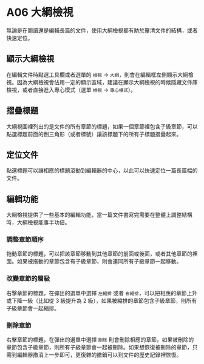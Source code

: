 # A06 大綱檢視

無論是在閱讀還是編輯長篇的文件，使用大綱檢視都有助於釐清文件的結構，或者快速定位。

## 顯示大綱檢視

在編輯文件時點選工具欄或者選單的 `檢視` -> `大綱`，則會在編輯框左側顯示大綱檢視。因為大綱檢視會佔用一定的顯示區域，建議在顯示大綱檢視的時候隱藏文件庫檢視，或者直接進入專心模式（選單 `檢視` -> `專心模式`）。

## 摺疊標題

大綱視圖裡列出的是文件的所有章節的標題，如果一個章節裡包含子級章節，可以點選標題前面的倒三角形（或者標號）讓該標題下的所有子標題摺疊起來。

## 定位文件

點選標題可以讓相應的標題滾動到編輯器的中心，以此可以快速定位一篇長篇幅的文件。

## 編輯功能

大綱檢視提供了一些基本的編輯功能，當一篇文件書寫完需要在整體上調整結構時，大綱檢視能事半功倍。

### 調整章節順序

拖動章節的標題，可以把該章節移動到其他章節的前面或後面，或者其他章節的裡面。如果被拖動的章節包含有子級章節，則會連同所有子級章節一起移動。

### 改變章節的層級

右擊章節的標題，在彈出的選單中選擇 `左縮排` 或者 `右縮排`，可以把相應的章節上升或下降一級（比如從 3 級提升為 2 級），如果被縮排的章節包含子級章節，則所有子級章節會一起縮排。

### 刪除章節

右擊章節的標題，在彈出的選單中選擇 `刪除` 則會刪除相應的章節，如果被刪除的章節包含子級章節，則所有子級章節會一起被刪除。如果想恢復被刪除的章節，只需到編輯器撤消上一步即可，更復雜的撤銷可以到文件的歷史記錄裡恢復。

